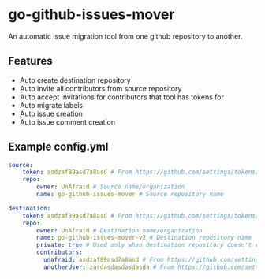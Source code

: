 # go-github-issues-mover

An automatic issue migration tool from one github repository to another.

## Features
- Auto create destination repository
- Auto invite all contributors from source repository
- Auto accept invitations for contributors that tool has tokens for
- Auto migrate labels
- Auto issue creation
- Auto issue comment creation

## Example config.yml
```yaml
source:
    token: asdzaf89asd7a8asd # From https://github.com/settings/tokens/new (With only "repo" scope)
    repo:
        owner: UnAfraid # Source name/organization
        name: go-github-issues-mover # Source repository name

destination:
    token: asdzaf89asd7a8asd # From https://github.com/settings/tokens/new (With only "repo" scope)
    repo:
        owner: UnAfraid # Destination name/organization
        name: go-github-issues-mover-v2 # Destination repository name
        private: true # Used only when destination repository doesn't exists, private one will be created if true, public if false
        contributors:
          unafraid: asdzaf89asd7a8asd # From https://github.com/settings/tokens/new (With only "repo" scope)
          anotherUser: zasdasdasdasdasda # From https://github.com/settings/tokens/new (With only "repo" scope)

```
